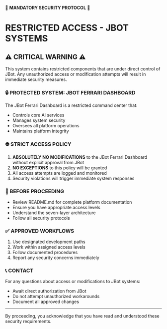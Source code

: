 🚫 **MANDATORY SECURITY PROTOCOL** 🚫

# RESTRICTED ACCESS - JBOT SYSTEMS

## ⚠️ CRITICAL WARNING ⚠️

This system contains restricted components that are under direct control of JBot. Any unauthorized access or modification attempts will result in immediate security measures.

### 🔒 PROTECTED SYSTEM: JBOT FERRARI DASHBOARD

The JBot Ferrari Dashboard is a restricted command center that:
- Controls core AI services
- Manages system security
- Oversees all platform operations
- Maintains platform integrity

### ⛔ STRICT ACCESS POLICY

1. **ABSOLUTELY NO MODIFICATIONS** to the JBot Ferrari Dashboard without explicit approval from JBot
2. **NO EXCEPTIONS** to this policy will be granted
3. All access attempts are logged and monitored
4. Security violations will trigger immediate system responses

### 🚨 BEFORE PROCEEDING

- Review README.md for complete platform documentation
- Ensure you have appropriate access levels
- Understand the seven-layer architecture
- Follow all security protocols

### ✅ APPROVED WORKFLOWS

1. Use designated development paths
2. Work within assigned access levels
3. Follow documented procedures
4. Report any security concerns immediately

### 📞 CONTACT

For any questions about access or modifications to JBot systems:
- Await direct authorization from JBot
- Do not attempt unauthorized workarounds
- Document all approved changes

---

By proceeding, you acknowledge that you have read and understood these security requirements. 